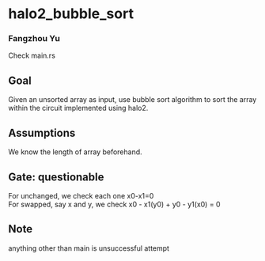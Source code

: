 # halo2_bubble_sort
### Fangzhou Yu

Check main.rs

## Goal
Given an unsorted array as input, use bubble sort algorithm to sort the array within the circuit implemented using halo2.

## Assumptions
We know the length of array beforehand.

## Gate: questionable
For unchanged, we check each one x0-x1=0\
For swapped, say x and y, we check x0 - x1(y0) + y0 - y1(x0) = 0

## Note
anything other than main is unsuccessful attempt